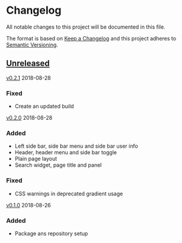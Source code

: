# Changelog
All notable changes to this project will be documented in this file.

The format is based on [Keep a Changelog](http://keepachangelog.com/en/1.0.0/)
and this project adheres to [Semantic Versioning](http://semver.org/spec/v2.0.0.html).

## [Unreleased]

[v0.2.1] 2018-08-28
### Fixed
- Create an updated build

[v0.2.0] 2018-08-28
### Added
- Left side bar, side bar menu and side bar user info
- Header, header menu and side bar toggle
- Plain page layout
- Search widget, page title and panel

### Fixed
- CSS warnings in deprecated gradient usage

[v0.1.0] 2018-08-26
### Added
- Package ans repository setup

[Unreleased]: https://github.com/silvamfilipe/react-gentelella/compare/v0.2.1...HEAD
[v0.2.1]: https://github.com/silvamfilipe/react-gentelella/compare/v0.2.0...v0.2.1
[v0.2.0]: https://github.com/silvamfilipe/react-gentelella/compare/v0.1.0...v0.2.0
[v0.1.0]: https://github.com/silvamfilipe/react-gentelella/compare/e633d30...v0.1.0
